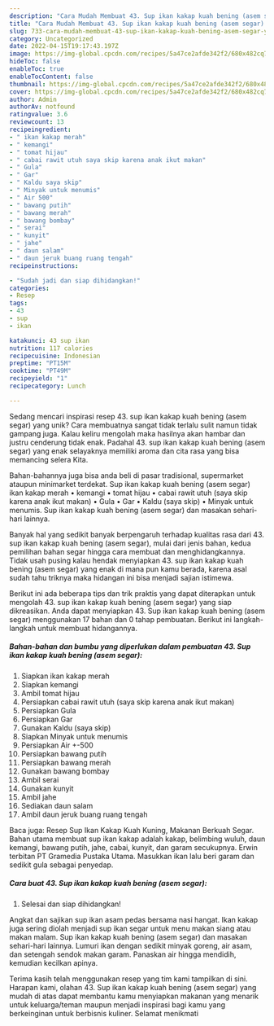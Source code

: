 ```yaml
---
description: "Cara Mudah Membuat 43. Sup ikan kakap kuah bening (asem segar) yang Bisa Manjain Lidah"
title: "Cara Mudah Membuat 43. Sup ikan kakap kuah bening (asem segar) yang Bisa Manjain Lidah"
slug: 733-cara-mudah-membuat-43-sup-ikan-kakap-kuah-bening-asem-segar-yang-bisa-manjain-lidah
category: Uncategorized
date: 2022-04-15T19:17:43.197Z
image: https://img-global.cpcdn.com/recipes/5a47ce2afde342f2/680x482cq70/43-sup-ikan-kakap-kuah-bening-asem-segar-foto-resep-utama.jpg
hideToc: false
enableToc: true
enableTocContent: false
thumbnail: https://img-global.cpcdn.com/recipes/5a47ce2afde342f2/680x482cq70/43-sup-ikan-kakap-kuah-bening-asem-segar-foto-resep-utama.jpg
cover: https://img-global.cpcdn.com/recipes/5a47ce2afde342f2/680x482cq70/43-sup-ikan-kakap-kuah-bening-asem-segar-foto-resep-utama.jpg
author: Admin
authorAv: notfound
ratingvalue: 3.6
reviewcount: 13
recipeingredient:
- " ikan kakap merah"
- " kemangi"
- " tomat hijau"
- " cabai rawit utuh saya skip karena anak ikut makan"
- " Gula"
- " Gar"
- " Kaldu saya skip"
- " Minyak untuk menumis"
- " Air 500"
- " bawang putih"
- " bawang merah"
- " bawang bombay"
- " serai"
- " kunyit"
- " jahe"
- " daun salam"
- " daun jeruk buang ruang tengah"
recipeinstructions:

- "Sudah jadi dan siap dihidangkan!"
categories:
- Resep
tags:
- 43
- sup
- ikan

katakunci: 43 sup ikan 
nutrition: 117 calories
recipecuisine: Indonesian
preptime: "PT15M"
cooktime: "PT49M"
recipeyield: "1"
recipecategory: Lunch

---
```





Sedang mencari inspirasi resep 43. sup ikan kakap kuah bening (asem segar) yang unik? Cara membuatnya sangat tidak terlalu sulit namun tidak gampang juga. Kalau keliru mengolah maka hasilnya akan hambar dan justru cenderung tidak enak. Padahal 43. sup ikan kakap kuah bening (asem segar) yang enak selayaknya memiliki aroma dan cita rasa yang bisa memancing selera Kita.





Bahan-bahannya juga bisa anda beli di pasar tradisional, supermarket ataupun minimarket terdekat. Sup ikan kakap kuah bening (asem segar) ikan kakap merah • kemangi • tomat hijau • cabai rawit utuh (saya skip karena anak ikut makan) • Gula • Gar • Kaldu (saya skip) • Minyak untuk menumis. Sup ikan kakap kuah bening (asem segar) dan masakan sehari-hari lainnya.

Banyak hal yang sedikit banyak berpengaruh terhadap kualitas rasa dari 43. sup ikan kakap kuah bening (asem segar), mulai dari jenis bahan, kedua pemilihan bahan segar hingga cara membuat dan menghidangkannya. Tidak usah pusing kalau hendak menyiapkan 43. sup ikan kakap kuah bening (asem segar) yang enak di mana pun kamu berada, karena asal sudah tahu triknya maka hidangan ini bisa menjadi sajian istimewa.






Berikut ini ada beberapa tips dan trik praktis yang dapat diterapkan untuk mengolah 43. sup ikan kakap kuah bening (asem segar) yang siap dikreasikan. Anda dapat menyiapkan 43. Sup ikan kakap kuah bening (asem segar) menggunakan 17 bahan dan 0 tahap pembuatan. Berikut ini langkah-langkah untuk membuat hidangannya.

<!--inarticleads1-->

##### Bahan-bahan dan bumbu yang diperlukan dalam pembuatan 43. Sup ikan kakap kuah bening (asem segar):

1. Siapkan  ikan kakap merah
1. Siapkan  kemangi
1. Ambil  tomat hijau
1. Persiapkan  cabai rawit utuh (saya skip karena anak ikut makan)
1. Persiapkan  Gula
1. Persiapkan  Gar
1. Gunakan  Kaldu (saya skip)
1. Siapkan  Minyak untuk menumis
1. Persiapkan  Air +-500
1. Persiapkan  bawang putih
1. Persiapkan  bawang merah
1. Gunakan  bawang bombay
1. Ambil  serai
1. Gunakan  kunyit
1. Ambil  jahe
1. Sediakan  daun salam
1. Ambil  daun jeruk buang ruang tengah


Baca juga: Resep Sup Ikan Kakap Kuah Kuning, Makanan Berkuah Segar. Bahan utama membuat sup ikan kakap adalah kakap, belimbing wuluh, daun kemangi, bawang putih, jahe, cabai, kunyit, dan garam secukupnya. Erwin terbitan PT Gramedia Pustaka Utama. Masukkan ikan lalu beri garam dan sedikit gula sebagai penyedap. 

<!--inarticleads2-->

##### Cara buat 43. Sup ikan kakap kuah bening (asem segar):


1. Selesai dan siap dihidangkan!

Angkat dan sajikan sup ikan asam pedas bersama nasi hangat. Ikan kakap juga sering diolah menjadi sup ikan segar untuk menu makan siang atau makan malam. Sup ikan kakap kuah bening (asem segar) dan masakan sehari-hari lainnya. Lumuri ikan dengan sedikit minyak goreng, air asam, dan setengah sendok makan garam. Panaskan air hingga mendidih, kemudian kecilkan apinya. 

Terima kasih telah menggunakan resep yang tim kami tampilkan di sini. Harapan kami, olahan 43. Sup ikan kakap kuah bening (asem segar) yang mudah di atas dapat membantu kamu menyiapkan makanan yang menarik untuk keluarga/teman maupun menjadi inspirasi bagi kamu yang berkeinginan untuk berbisnis kuliner. Selamat menikmati
